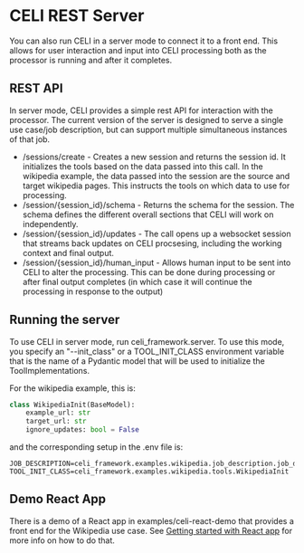 # CELI REST Server

You can also run CELI in a server mode to connect it to a front end.  This allows for user interaction and input
into CELI processing both as the processor is running and after it completes.

## REST API

In server mode, CELI provides a simple rest API for interaction with the processor.  The current version of the server
is designed to serve a single use case/job description, but can support multiple simultaneous instances of that job. 

* /sessions/create - Creates a new session and returns the session id.  It initializes the tools based on the data passed into this call.  In the wikipedia example, the data passed into the session are the source and target wikipedia pages.  This instructs the tools on which data to use for processing.
* /session/{session_id}/schema - Returns the schema for the session.  The schema defines the different overall sections that CELI will work on independently.
* /session/{session_id}/updates - The call opens up a websocket session that streams back updates on CELI procsesing, including the working context and final output.
* /session/{session_id}/human_input - Allows human input to be sent into CELI to alter the processing.  This can be done during processing or after final output completes (in which case it will continue the processing in response to the output)

## Running the server

To use CELI in server mode, run celi_framework.server.  To use this mode, you specify an "--init_class" or 
a TOOL_INIT_CLASS environment variable that is the name of a Pydantic model that will be used to initialize the 
ToolImplementations.

For the wikipedia example, this is:
```python
class WikipediaInit(BaseModel):
    example_url: str
    target_url: str
    ignore_updates: bool = False
```

and the corresponding setup in the .env file is:
```
JOB_DESCRIPTION=celi_framework.examples.wikipedia.job_description.job_description
TOOL_INIT_CLASS=celi_framework.examples.wikipedia.tools.WikipediaInit
```

## Demo React App

There is a demo of a React app in examples/celi-react-demo that provides a front end for the Wikipedia use case.
See [Getting started with React app](https://celi.readthedocs.io/en/stable/reference/react_demo_app.html) for more info on how to do that.
